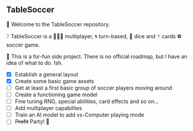 ## TableSoccer

👋 Welcome to the TableSoccer repository.

❔ TableSoccer is a 🧑‍🤝‍🧑 multiplayer, 🌀 turn-based, 🎲 dice and 🃏 cards ⚽ soccer game.

🎯 This is a for-fun side project. There is no official roadmap, but I have an idea of what to do. Ish.
- [x] Establish a general layout
- [x] Create some basic game assets
- [ ] Get at least a first basic group of soccer players moving around
- [ ] Create a functioning game model 
- [ ] Fine tuning RNG, special abilities, card effects and so on...
- [ ] Add multiplayer capabilites
- [ ] Train an AI model to add vs-Computer playing mode
- [ ] ~~Profit~~ Party! 🎉

